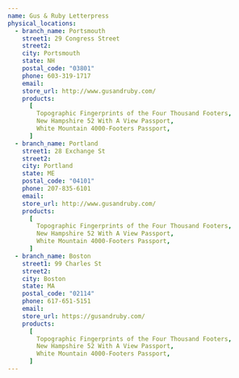```yaml
---
name: Gus & Ruby Letterpress
physical_locations:
  - branch_name: Portsmouth
    street1: 29 Congress Street
    street2:
    city: Portsmouth
    state: NH
    postal_code: "03801"
    phone: 603-319-1717
    email:
    store_url: http://www.gusandruby.com/
    products:
      [
        Topographic Fingerprints of the Four Thousand Footers,
        New Hampshire 52 With A View Passport,
        White Mountain 4000-Footers Passport,
      ]
  - branch_name: Portland
    street1: 28 Exchange St
    street2:
    city: Portland
    state: ME
    postal_code: "04101"
    phone: 207-835-6101
    email:
    store_url: http://www.gusandruby.com/
    products:
      [
        Topographic Fingerprints of the Four Thousand Footers,
        New Hampshire 52 With A View Passport,
        White Mountain 4000-Footers Passport,
      ]
  - branch_name: Boston
    street1: 99 Charles St
    street2:
    city: Boston
    state: MA
    postal_code: "02114"
    phone: 617-651-5151
    email:
    store_url: https://gusandruby.com/
    products:
      [
        Topographic Fingerprints of the Four Thousand Footers,
        New Hampshire 52 With A View Passport,
        White Mountain 4000-Footers Passport,
      ]
---
```


